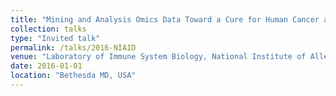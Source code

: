 ```yaml
---
title: "Mining and Analysis Omics Data Toward a Cure for Human Cancer and Parkinson’s Diseases."
collection: talks
type: "Invited talk"
permalink: /talks/2016-NIAID
venue: "Laboratory of Immune System Biology, National Institute of Allergy and Infectious Diseases, National Institutes of Health"
date: 2016-01-01
location: "Bethesda MD, USA"
---
```


